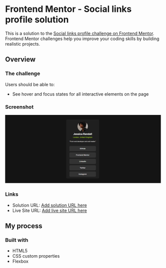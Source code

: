 # Frontend Mentor - Social links profile solution

This is a solution to the [Social links profile challenge on Frontend Mentor](https://www.frontendmentor.io/challenges/social-links-profile-UG32l9m6dQ). Frontend Mentor challenges help you improve your coding skills by building realistic projects. 



## Overview

### The challenge

Users should be able to:

- See hover and focus states for all interactive elements on the page

### Screenshot

![](./screenshot.png)


### Links

- Solution URL: [Add solution URL here](https://github.com/Stephanie0905/Social-link-card)
- Live Site URL: [Add live site URL here](https://stephanie0905.github.io/Social-link-card/)

## My process

### Built with

- HTML5 
- CSS custom properties
- Flexbox


